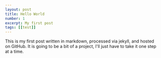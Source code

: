 ```yaml
---
layout: post
title: Hello World
number: 1
excerpt: My first post
tags: [[test]]
---
```


This is my first post written in markdown, processed via jekyll, and hosted on GitHub. It is going to be a bit of a project, I'll just have to take it one step at a time.  